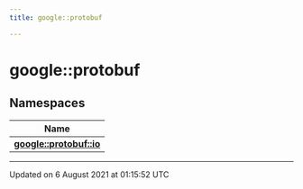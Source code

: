 ```yaml
---
title: google::protobuf

---
```


# google::protobuf



## Namespaces

| Name           |
| -------------- |
| **[google::protobuf::io](/engine/Namespaces/namespacegoogle_1_1protobuf_1_1io/)**  |






-------------------------------

Updated on  6 August 2021 at 01:15:52 UTC